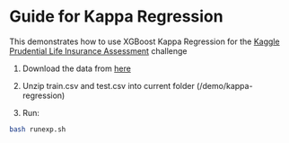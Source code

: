 Guide for Kappa Regression
=====

This demonstrates how to use XGBoost Kappa Regression for the [Kaggle Prudential Life Insurance Assessment](https://www.kaggle.com/c/prudential-life-insurance-assessment) challenge

1. Download the data from [here](https://www.kaggle.com/c/prudential-life-insurance-assessment/data)

2. Unzip train.csv and test.csv into current folder (/demo/kappa-regression)

3. Run:

```bash
bash runexp.sh
```

